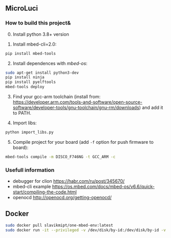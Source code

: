 ## MicroLuci

### How to build this project&

0. Install python 3.8+ version

1. Install mbed-cli=2.0:

```bash
pip install mbed-tools

```

2. Install dependences with *mbed-os*:

```bash
sudo apt-get install python3-dev
pip install ninja
pip install pyelftools
mbed-tools deploy

```


3. Find your gcc-arm toolchain (install from: https://developer.arm.com/tools-and-software/open-source-software/developer-tools/gnu-toolchain/gnu-rm/downloads) and add it to PATH.

4. Import libs:
```bash
python import_libs.py

```

5. Compile project for your board (add `-f` option for push firmware to board):

```bash
mbed-tools compile -m DISCO_F746NG -t GCC_ARM -c

```

### Usefull information

- debugger for clion https://habr.com/ru/post/345670/
- mbed-cli example https://os.mbed.com/docs/mbed-os/v6.6/quick-start/compiling-the-code.html
- openocd http://openocd.org/getting-openocd/

## Docker
```bash
sudo docker pull slavikmipt/one-mbed-env:latest
sudo docker run -it --privileged -v /dev/disk/by-id:/dev/disk/by-id -v /dev/serial/by-id:/dev/serial/by-id slavikmipt/one-mbed-env:latest
```

